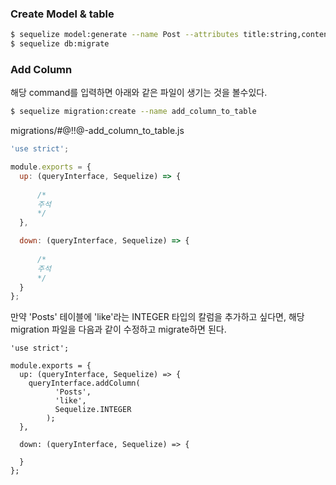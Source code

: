 ### Create Model & table

```bash
$ sequelize model:generate --name Post --attributes title:string,content:text,category:text
$ sequelize db:migrate
```

### Add Column
해당 command를 입력하면 아래와 같은 파일이 생기는 것을 볼수있다.
```bash
$ sequelize migration:create --name add_column_to_table 
```
migrations/#@!!@-add_column_to_table.js
```js
'use strict';

module.exports = {
  up: (queryInterface, Sequelize) => {
      
      /* 
      주석
      */
  },

  down: (queryInterface, Sequelize) => {
    
      /*
      주석
      */
  }
};

```
만약 'Posts' 테이블에 'like'라는 INTEGER 타입의 칼럼을 추가하고 싶다면, 해당 migration 파일을 다음과
같이 수정하고 migrate하면 된다.
```
'use strict';

module.exports = {
  up: (queryInterface, Sequelize) => {
    queryInterface.addColumn(
          'Posts',
          'like',
          Sequelize.INTEGER
        );  
  },

  down: (queryInterface, Sequelize) => {
 
  }
};
```
